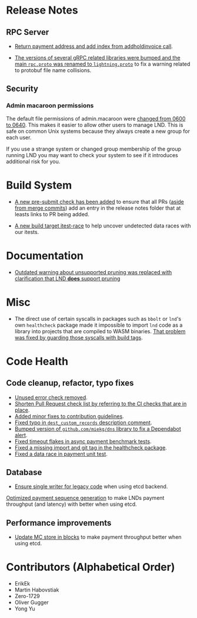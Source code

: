 # Release Notes

## RPC Server

* [Return payment address and add index from
  addholdinvoice call](https://github.com/lightningnetwork/lnd/pull/5533).

* [The versions of several gRPC related libraries were bumped and the main
  `rpc.proto` was renamed to
  `lightning.proto`](https://github.com/lightningnetwork/lnd/pull/5473) to fix
  a warning related to protobuf file name collisions.

## Security 

### Admin macaroon permissions

The default file permissions of admin.macaroon were [changed from 0600 to
0640](https://github.com/lightningnetwork/lnd/pull/5534). This makes it easier
to allow other users to manage LND. This is safe on common Unix systems
because they always create a new group for each user.

If you use a strange system or changed group membership of the group running LND
you may want to check your system to see if it introduces additional risk for
you.

# Build System

* [A new pre-submit check has been
  added](https://github.com/lightningnetwork/lnd/pull/5520) to ensure that all
  PRs ([aside from merge
  commits](https://github.com/lightningnetwork/lnd/pull/5543)) add an entry in
  the release notes folder that at leasts links to PR being added.

* [A new build target itest-race](https://github.com/lightningnetwork/lnd/pull/5542) 
  to help uncover undetected data races with our itests.

# Documentation

* [Outdated warning about unsupported pruning was replaced with clarification that LND **does**
  support pruning](https://github.com/lightningnetwork/lnd/pull/5553)

# Misc

* The direct use of certain syscalls in packages such as `bbolt` or `lnd`'s own
  `healthcheck` package made it impossible to import `lnd` code as a library
  into projects that are compiled to WASM binaries. [That problem was fixed by
  guarding those syscalls with build tags](https://github.com/lightningnetwork/lnd/pull/5526).

# Code Health

## Code cleanup, refactor, typo fixes

* [Unused error check 
  removed](https://github.com/lightningnetwork/lnd/pull/5537).
* [Shorten Pull Request check list by referring to the CI checks that are 
  in place](https://github.com/lightningnetwork/lnd/pull/5545).
* [Added minor fixes to contribution guidelines](https://github.com/lightningnetwork/lnd/pull/5503).
* [Fixed typo in `dest_custom_records` description comment](https://github.com/lightningnetwork/lnd/pull/5541).
* [Bumped version of `github.com/miekg/dns` library to fix a Dependabot
  alert](https://github.com/lightningnetwork/lnd/pull/5576).
* [Fixed timeout flakes in async payment benchmark tests](https://github.com/lightningnetwork/lnd/pull/5579).
* [Fixed a missing import and git tag in the healthcheck package](https://github.com/lightningnetwork/lnd/pull/5582).
* [Fixed a data race in payment unit test](https://github.com/lightningnetwork/lnd/pull/5573).

## Database

* [Ensure single writer for legacy
  code](https://github.com/lightningnetwork/lnd/pull/5547) when using etcd
  backend.

[Optimized payment sequence generation](https://github.com/lightningnetwork/lnd/pull/5514/)
to make LNDs payment throughput (and latency) with better when using etcd.

## Performance improvements

* [Update MC store in blocks](https://github.com/lightningnetwork/lnd/pull/5515)
  to make payment throughput better when using etcd.

# Contributors (Alphabetical Order)
* ErikEk
* Martin Habovstiak
* Zero-1729
* Oliver Gugger
* Yong Yu
